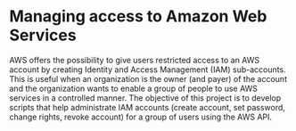 # Managing access to Amazon Web Services


AWS offers the possibility to give users restricted access to an AWS account by creating Identity and Access Management (IAM) sub-accounts. This is useful when an organization is the owner (and payer) of the account and the organization wants to enable a group of people to use AWS services in a controlled manner. The objective of this project is to develop scripts that help administrate IAM accounts (create account, set password, change rights, revoke account) for a group of users using the AWS API.
